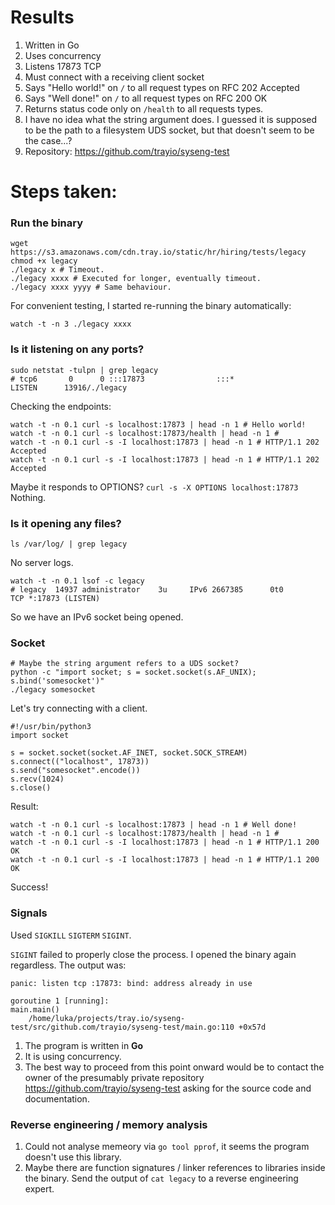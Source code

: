 # Results
1. Written in Go
2. Uses concurrency
3. Listens 17873 TCP
4. Must connect with a receiving client socket
5. Says "Hello world!" on `/` to all request types on RFC 202 Accepted
6. Says "Well done!" on `/` to all request types on RFC 200 OK
7. Returns status code only on `/health` to all requests types.
8. I have no idea what the string argument does. I guessed it is supposed to be the path to a filesystem UDS socket, but that doesn't seem to be the case...?
9. Repository: https://github.com/trayio/syseng-test
# Steps taken:
### Run the binary
```
wget https://s3.amazonaws.com/cdn.tray.io/static/hr/hiring/tests/legacy
chmod +x legacy
./legacy x # Timeout.
./legacy xxxx # Executed for longer, eventually timeout.
./legacy xxxx yyyy # Same behaviour.
```
For convenient testing, I started re-running the binary automatically:
```
watch -t -n 3 ./legacy xxxx
```
### Is it listening on any ports?
```
sudo netstat -tulpn | grep legacy
# tcp6       0      0 :::17873                :::*                    LISTEN      13916/./legacy
```
Checking the endpoints:
```
watch -t -n 0.1 curl -s localhost:17873 | head -n 1 # Hello world!
watch -t -n 0.1 curl -s localhost:17873/health | head -n 1 #
watch -t -n 0.1 curl -s -I localhost:17873 | head -n 1 # HTTP/1.1 202 Accepted
watch -t -n 0.1 curl -s -I localhost:17873 | head -n 1 # HTTP/1.1 202 Accepted
```
Maybe it responds to OPTIONS?
```curl -s -X OPTIONS localhost:17873```
Nothing.

### Is it opening any files?
```
ls /var/log/ | grep legacy
```
No server logs.
```
watch -t -n 0.1 lsof -c legacy
# legacy  14937 administrator    3u     IPv6 2667385      0t0       TCP *:17873 (LISTEN)
```
So we have an IPv6 socket being opened.

### Socket 
```
# Maybe the string argument refers to a UDS socket?
python -c "import socket; s = socket.socket(s.AF_UNIX); s.bind('somesocket')"
./legacy somesocket
```
Let's try connecting with a client.
```
#!/usr/bin/python3
import socket

s = socket.socket(socket.AF_INET, socket.SOCK_STREAM)
s.connect(("localhost", 17873))
s.send("somesocket".encode())
s.recv(1024)
s.close()
```
Result:
```
watch -t -n 0.1 curl -s localhost:17873 | head -n 1 # Well done!
watch -t -n 0.1 curl -s localhost:17873/health | head -n 1 #
watch -t -n 0.1 curl -s -I localhost:17873 | head -n 1 # HTTP/1.1 200 OK
watch -t -n 0.1 curl -s -I localhost:17873 | head -n 1 # HTTP/1.1 200 OK
```
Success! 

### Signals
Used `SIGKILL` `SIGTERM` `SIGINT`. 

`SIGINT` failed to properly close the process. I opened the binary again regardless. The output was:
```
panic: listen tcp :17873: bind: address already in use

goroutine 1 [running]:
main.main()
	/home/luka/projects/tray.io/syseng-test/src/github.com/trayio/syseng-test/main.go:110 +0x57d
```
1. The program is written in **Go**
2. It is using concurrency. 
3. The best way to proceed from this point onward would be to contact the owner of the presumably private repository https://github.com/trayio/syseng-test asking for the source code and documentation.

### Reverse engineering / memory analysis
1. Could not analyse memeory via `go tool pprof`, it seems the program doesn't use this library.
2. Maybe there are function signatures / linker references to libraries inside the binary. Send the output of `cat legacy` to a reverse engineering expert.
